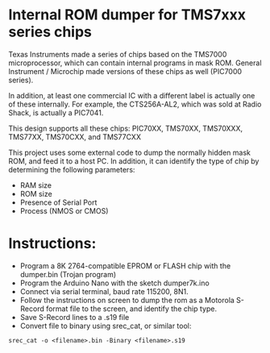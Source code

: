 
# Internal ROM dumper for TMS7xxx series chips

Texas Instruments made a series of chips based on the TMS7000 microprocessor, which can contain internal programs in mask ROM.
General Instrument / Microchip made versions of these chips as well (PIC7000 series).

In addition, at least one commercial IC with a different label is actually one of these internally.
For example, the CTS256A-AL2, which was sold at Radio Shack, is actually a PIC7041.

This design supports all these chips:
PIC70XX, TMS70XX, TMS70XXX, TMS77XX, TMS70CXX, and TMS77CXX

This project uses some external code to dump the normally hidden mask ROM, and feed it to a host PC.
In addition, it can identify the type of chip by determining the following parameters:
- RAM size
- ROM size
- Presence of Serial Port
- Process (NMOS or CMOS)

# Instructions:

- Program a 8K 2764-compatible EPROM or FLASH chip with the dumper.bin (Trojan program)
- Program the Arduino Nano with the sketch dumper7k.ino
- Connect via serial terminal, baud rate 115200, 8N1.
- Follow the instructions on screen to dump the rom as a Motorola S-Record format file to the screen,
and identify the chip type.
- Save S-Record lines to a .s19 file
- Convert file to binary using srec_cat, or similar tool:

`srec_cat -o <filename>.bin -Binary <filename>.s19`
